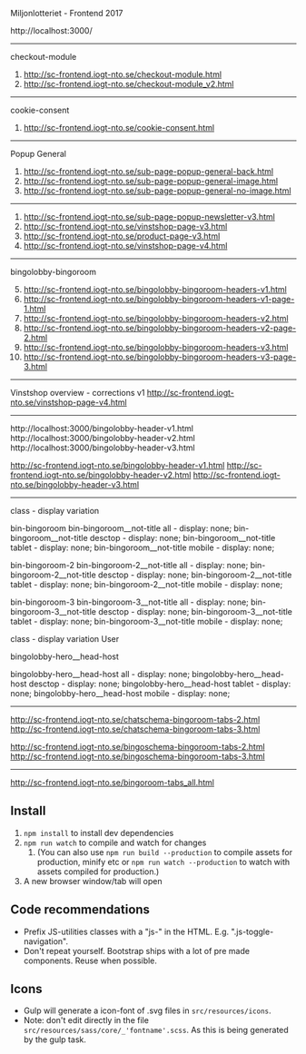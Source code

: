Miljonlotteriet - Frontend 2017


http://localhost:3000/


-----
checkout-module

1. http://sc-frontend.iogt-nto.se/checkout-module.html
2. http://sc-frontend.iogt-nto.se/checkout-module_v2.html


-----
cookie-consent

1. http://sc-frontend.iogt-nto.se/cookie-consent.html




-----
Popup General

1. http://sc-frontend.iogt-nto.se/sub-page-popup-general-back.html
2. http://sc-frontend.iogt-nto.se/sub-page-popup-general-image.html
3. http://sc-frontend.iogt-nto.se/sub-page-popup-general-no-image.html

-----



1. http://sc-frontend.iogt-nto.se/sub-page-popup-newsletter-v3.html
2. http://sc-frontend.iogt-nto.se/vinstshop-page-v3.html
3. http://sc-frontend.iogt-nto.se/product-page-v3.html
4. http://sc-frontend.iogt-nto.se/vinstshop-page-v4.html

-----
bingolobby-bingoroom 

5. http://sc-frontend.iogt-nto.se/bingolobby-bingoroom-headers-v1.html
6. http://sc-frontend.iogt-nto.se/bingolobby-bingoroom-headers-v1-page-1.html
5. http://sc-frontend.iogt-nto.se/bingolobby-bingoroom-headers-v2.html
6. http://sc-frontend.iogt-nto.se/bingolobby-bingoroom-headers-v2-page-2.html
5. http://sc-frontend.iogt-nto.se/bingolobby-bingoroom-headers-v3.html
6. http://sc-frontend.iogt-nto.se/bingolobby-bingoroom-headers-v3-page-3.html

-----
Vinstshop overview - corrections v1
http://sc-frontend.iogt-nto.se/vinstshop-page-v4.html

-----

http://localhost:3000/bingolobby-header-v1.html
http://localhost:3000/bingolobby-header-v2.html
http://localhost:3000/bingolobby-header-v3.html

http://sc-frontend.iogt-nto.se/bingolobby-header-v1.html
http://sc-frontend.iogt-nto.se/bingolobby-header-v2.html
http://sc-frontend.iogt-nto.se/bingolobby-header-v3.html

-----  


class - display variation

bin-bingoroom
bin-bingoroom__not-title all     -  display: none;
bin-bingoroom__not-title desctop -  display: none;
bin-bingoroom__not-title tablet  -  display: none;
bin-bingoroom__not-title mobile  -  display: none;

bin-bingoroom-2
bin-bingoroom-2__not-title all     -  display: none;
bin-bingoroom-2__not-title desctop -  display: none;
bin-bingoroom-2__not-title tablet  -  display: none;
bin-bingoroom-2__not-title mobile  -  display: none;

bin-bingoroom-3
bin-bingoroom-3__not-title all     -  display: none;
bin-bingoroom-3__not-title desctop -  display: none;
bin-bingoroom-3__not-title tablet  -  display: none;
bin-bingoroom-3__not-title mobile  -  display: none;

class - display variation User

bingolobby-hero__head-host

bingolobby-hero__head-host all     -  display: none;
bingolobby-hero__head-host desctop -  display: none;
bingolobby-hero__head-host tablet  -  display: none;
bingolobby-hero__head-host mobile  -  display: none;

----- 


http://sc-frontend.iogt-nto.se/chatschema-bingoroom-tabs-2.html
http://sc-frontend.iogt-nto.se/chatschema-bingoroom-tabs-3.html

http://sc-frontend.iogt-nto.se/bingoschema-bingoroom-tabs-2.html
http://sc-frontend.iogt-nto.se/bingoschema-bingoroom-tabs-3.html


----- 
http://sc-frontend.iogt-nto.se/bingoroom-tabs_all.html

## Install
1. `npm install` to install dev dependencies
2. `npm run watch` to compile and watch for changes
    1. (You can also use `npm run build --production` to compile assets for production, minify etc or `npm run watch --production` to watch with assets compiled for production.)
3. A new browser window/tab will open

## Code recommendations
* Prefix JS-utilities classes with a "js-" in the HTML. E.g. ".js-toggle-navigation".
* Don't repeat yourself. Bootstrap ships with a lot of pre made components. Reuse when possible.

## Icons
* Gulp will generate a icon-font of .svg files in `src/resources/icons`.
* Note: don't edit directly in the file `src/resources/sass/core/_'fontname'.scss`. As this is being generated by the gulp task.